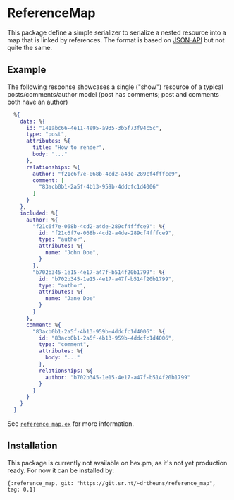 # ReferenceMap

This package define a simple serializer to serialize a nested resource into a
map that is linked by references. The format is based on
[JSON-API](https://jsonapi.org/) but not quite the same.

## Example

The following response showcases a single ("show") resource of a typical
posts/comments/author model (post has comments; post and comments both have an
author)

```elixir
  %{
    data: %{
      id: "141abc66-4e11-4e95-a935-3b5f73f94c5c",
      type: "post",
      attributes: %{
        title: "How to render",
        body: "..."
      },
      relationships: %{
        author: "f21c6f7e-068b-4cd2-a4de-289cf4fffce9",
        comment: [
          "83acb0b1-2a5f-4b13-959b-4ddcfc1d4006"
        ]
      }
    },
    included: %{
      author: %{
        "f21c6f7e-068b-4cd2-a4de-289cf4fffce9": %{
          id: "f21c6f7e-068b-4cd2-a4de-289cf4fffce9",
          type: "author",
          attributes: %{
            name: "John Doe",
          }
        },
        "b702b345-1e15-4e17-a47f-b514f20b1799": %{
          id: "b702b345-1e15-4e17-a47f-b514f20b1799",
          type: "author",
          attributes: %{
            name: "Jane Doe"
          }
        }
      },
      comment: %{
        "83acb0b1-2a5f-4b13-959b-4ddcfc1d4006": %{
          id: "83acb0b1-2a5f-4b13-959b-4ddcfc1d4006",
          type: "comment",
          attributes: %{
            body: "..."
          },
          relationships: %{
            author: "b702b345-1e15-4e17-a47f-b514f20b1799"
          }
        }
      }
    }
  }
```

See [`reference_map.ex`](./lib/reference_map.ex) for more information.

## Installation

This package is currently not available on hex.pm, as it's not yet production
ready. For now it can be installed by:

```
{:reference_map, git: "https://git.sr.ht/~drtheuns/reference_map", tag: 0.1}
```
